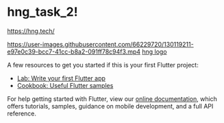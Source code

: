 # hng_task_2!
https://hng.tech/



https://user-images.githubusercontent.com/66229720/130119211-e97e0c39-bcc7-41cc-b8a2-091ff78c94f3.mp4 [hng logo](https://user-images.githubusercontent.com/66229720/130119265-c83135fd-c40b-49fe-99dc-26eb4d2907aa.jpeg)



A few resources to get you started if this is your first Flutter project:

- [Lab: Write your first Flutter app](https://flutter.dev/docs/get-started/codelab)
- [Cookbook: Useful Flutter samples](https://flutter.dev/docs/cookbook)

For help getting started with Flutter, view our
[online documentation](https://flutter.dev/docs), which offers tutorials,
samples, guidance on mobile development, and a full API reference.
